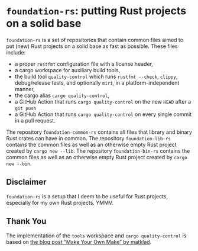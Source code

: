 `foundation-rs`: putting Rust projects on a solid base
======================================================

`foundation-rs` is a set of repositories that contain
common files aimed to put (new) Rust projects
on a solid base as fast as possible.
These files include:

  * a proper `rustfmt` configuration file with a license header,
  * a cargo workspace for auxiliary build tools,
  * the build tool `quality-control` which runs
    `rustfmt --check`, `clippy`, debug/release tests, and optionally `miri`,
    in a platform-independent manner,
  * the cargo alias `cargo quality-control`,
  * a GitHub Action that runs `cargo quality-control`
    on the new `HEAD` after a `git push`
  * a GitHub Action that runs `cargo quality-control`
    on every single commit in a pull request.

The repository `foundation-common-rs` contains all files that
library and binary Rust crates can have in common.
The repository `foundation-lib-rs`
contains the common files as well as
an otherwise empty Rust project created by `cargo new --lib`.
The repository `foundation-bin-rs`
contains the common files as well as
an otherwise empty Rust project created by `cargo new --bin`.


Disclaimer
----------

`foundation-rs` is a setup that I deem to be useful for Rust projects,
especially for my own Rust projects.
YMMV.


Thank You
---------

The implementation of the `tools` workspace and `cargo quality-control`
is based on [the blog post “Make Your Own Make” by matklad][MYOM].

[MYOM]: https://matklad.github.io/2018/01/03/make-your-own-make.html
